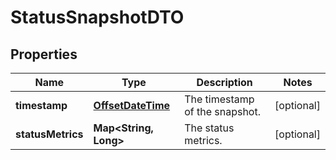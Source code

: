 # StatusSnapshotDTO

## Properties
Name | Type | Description | Notes
------------ | ------------- | ------------- | -------------
**timestamp** | [**OffsetDateTime**](OffsetDateTime.md) | The timestamp of the snapshot. |  [optional]
**statusMetrics** | **Map&lt;String, Long&gt;** | The status metrics. |  [optional]
